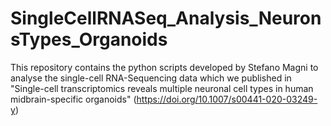 # SingleCellRNASeq_Analysis_NeuronsTypes_Organoids
This repository contains the python scripts developed by Stefano Magni to analyse the single-cell RNA-Sequencing data which we published in  "Single-cell transcriptomics reveals multiple neuronal cell types in human midbrain-specific organoids" (https://doi.org/10.1007/s00441-020-03249-y)
